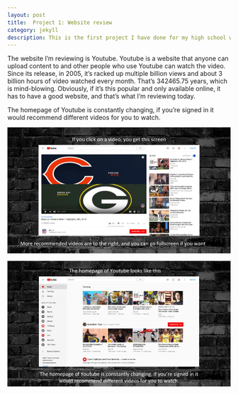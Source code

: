 ```yaml
---
layout: post
title:  Project 1: Website review
category: jekyll 
description: This is the first project I have done for my high school web design class
---
```


  The website I’m reviewing is Youtube. Youtube is a website that anyone can upload content to and other people who use Youtube can watch the video. Since its release, in 2005, it’s racked up multiple billion views and about 3 billion hours of video watched every month. That’s 342465.75 years, which is mind-blowing. Obviously, if it’s this popular and only available online, it has to have a good website, and that’s what I’m reviewing today.
 
The homepage of Youtube is constantly changing, if you’re signed in it would recommend different videos for you to watch. 

![First Slide](https://raw.githubusercontent.com/Maynard-Schools/jekyll-setup-benleskovac/master/assets/img/webdev1.jpg)

![Second Slide](https://raw.githubusercontent.com/Maynard-Schools/jekyll-setup-benleskovac/master/assets/img/webdev2.jpg)
